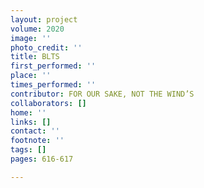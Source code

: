 ```yaml
---
layout: project
volume: 2020
image: ''
photo_credit: ''
title: BLTS
first_performed: ''
place: ''
times_performed: ''
contributor: FOR OUR SAKE, NOT THE WIND’S
collaborators: []
home: ''
links: []
contact: ''
footnote: ''
tags: []
pages: 616-617

---
```




